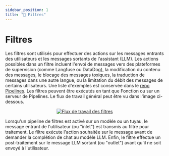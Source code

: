 ```yaml
---
sidebar_position: 1
title: "🚰 Filtres"
---
```


# Filtres

Les filtres sont utilisés pour effectuer des actions sur les messages entrants des utilisateurs et les messages sortants de l'assistant (LLM). Les actions possibles dans un filtre incluent l'envoi de messages vers des plateformes de supervision (comme Langfuse ou DataDog), la modification du contenu des messages, le blocage des messages toxiques, la traduction de messages dans une autre langue, ou la limitation du débit des messages de certains utilisateurs. Une liste d'exemples est conservée dans le [repo Pipelines](https://github.com/open-webui/pipelines/tree/main/examples/filters). Les filtres peuvent être exécutés en tant que Fonction ou sur un serveur de Pipelines. Le flux de travail général peut être vu dans l'image ci-dessous.

<p align="center">
  <a href="#">
    <img src="/images/pipelines/filters.png" alt="Flux de travail des filtres" />
  </a>
</p>

Lorsqu'un pipeline de filtres est activé sur un modèle ou un tuyau, le message entrant de l'utilisateur (ou "inlet") est transmis au filtre pour traitement. Le filtre exécute l'action souhaitée sur le message avant de demander la complétion de chat au modèle LLM. Enfin, le filtre effectue un post-traitement sur le message LLM sortant (ou "outlet") avant qu'il ne soit envoyé à l'utilisateur.
